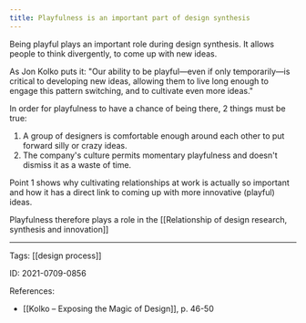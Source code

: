 ```yaml
---
title: Playfulness is an important part of design synthesis
---
```


Being playful plays an important role during design synthesis. It allows people to think divergently, to come up with new ideas. 

As Jon Kolko puts it:
"Our ability to be playful—even if only temporarily—is critical to developing new ideas, allowing them to live long enough to engage this pattern switching, and to cultivate even more ideas."

In order for playfulness to have a chance of being there, 2 things must be true:
1. A group of designers is comfortable enough around each other to put forward silly or crazy ideas.
2. The company's culture permits momentary playfulness and doesn't dismiss it as a waste of time.

Point 1 shows why cultivating relationships at work is actually so important and how it has a direct link to coming up with more innovative (playful) ideas.

Playfulness therefore plays a role in the [[Relationship of design research, synthesis and innovation]]

---

Tags: [[design process]]

ID: 2021-0709-0856

References:
- [[Kolko – Exposing the Magic of Design]], p. 46-50
